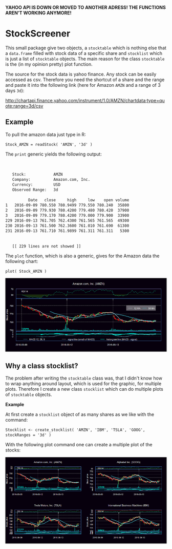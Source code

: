 **YAHOO API IS DOWN OR MOVED TO ANOTHER ADRESS! THE FUNCTIONS AREN'T WORKING ANYMORE!**


StockScreener
=============
This small package give two objects, a `stocktable` which is nothing else that a `data.frame` filled with stock data of a specific share and `stocklist` which is just a list of `stocktable` objects. The main reason for the class `stocktable` is the (in my opinion pretty) plot function.

The source for the stock data is yahoo finance. Any stock can be easily accessed as csv. Therefore you need the shortcut of a share and the range and paste it into the following link (here for Amazon `AMZN` and a range of 3 days `3d`):

http://chartapi.finance.yahoo.com/instrument/1.0/AMZN/chartdata;type=quote;range=3d/csv

Example
-------
To pull the amazon data just type in R:
```{r}
Stock_AMZN = readStock( 'AMZN', '3d' )
```
The `print` generic yields the following output:
```

 
   Stock:            AMZN 
   Company:          Amazon.com, Inc. 
   Currency:         USD 
   Observed Range:   3d 

          Date   close     high     low    open volume
1   2016-09-09 780.550 780.9499 779.550 780.240  35800
2   2016-09-09 779.930 780.4200 779.480 780.420  37900
3   2016-09-09 779.170 780.4200 779.000 779.900  33900
229 2016-09-13 761.705 762.4300 761.565 761.565  49300
230 2016-09-13 761.500 762.3600 761.010 761.690  61300
231 2016-09-13 761.710 761.9899 761.311 761.311   5300

 
   [[ 229 lines are not showed ]] 

```
The `plot` function, which is also a generic, gives for the Amazon data the following chart:
```{r}
plot( Stock_AMZN )
```

![AMZN stocktable chart](/images/AMZN.png)

Why a class stocklist?
----------------------

The problem after writing the `stocktable` class was, that I didn't know how to wrap anything around layout, which is used for the graphic, for multiple plots. Therefore I create a new class `stocklist` which can do multiple plots of `stocktable` objects.

**Example**

At first create a `stocklist` object of as many shares as we like with the command:
```{r}
Stocklist <- create_stocklist( 'AMZN', 'IBM', 'TSLA', 'GOOG', stockRanges = '3d' )
```
With the following plot command one can create a multiple plot of the stocks:

![stocklist chart](/images/stocklist.png)

